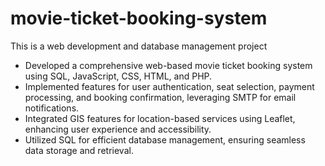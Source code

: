 # movie-ticket-booking-system
This is a web development and database management project
* Developed a comprehensive web-based movie ticket booking system using SQL, JavaScript, CSS, HTML, and PHP.
* Implemented features for user authentication, seat selection, payment processing, and booking confirmation, leveraging SMTP for email notifications.
* Integrated GIS features for location-based services using Leaflet, enhancing user experience and accessibility.
* Utilized SQL for efficient database management, ensuring seamless data storage and retrieval.

